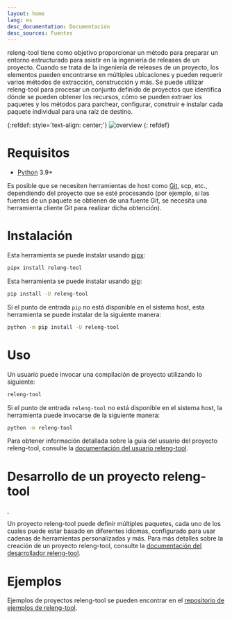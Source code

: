 ```yaml
---
layout: home
lang: es
desc_documentation: Documentación
desc_sources: Fuentes
---
```


releng-tool tiene como objetivo proporcionar un método para preparar un entorno
estructurado para asistir en la ingeniería de releases de un proyecto. Cuando se
trata de la ingeniería de releases de un proyecto, los elementos pueden
encontrarse en múltiples ubicaciones y pueden requerir varios métodos de
extracción, construcción y más. Se puede utilizar releng-tool para procesar un
conjunto definido de proyectos que identifica dónde se pueden obtener los
recursos, cómo se pueden extraer los paquetes y los métodos para parchear,
configurar, construir e instalar cada paquete individual para una raíz de
destino.

{:refdef: style='text-align: center;'}
![overview]({{site.baseurl}}/assets/overview.png)
{: refdef}

Requisitos
==========

* [Python] 3.9+

Es posible que se necesiten herramientas de host como [Git], scp, etc.,
dependiendo del proyecto que se esté procesando (por ejemplo, si las fuentes de
un paquete se obtienen de una fuente Git, se necesita una herramienta cliente
Git para realizar dicha obtención).

Instalación
===========

Esta herramienta se puede instalar usando [pipx]:

~~~ bash
pipx install releng-tool
~~~

Esta herramienta se puede instalar usando [pip]:

~~~ bash
pip install -U releng-tool
~~~

Si el punto de entrada ``pip`` no está disponible en el sistema host, esta
herramienta se puede instalar de la siguiente manera:

~~~ bash
python -m pip install -U releng-tool
~~~

Uso
===

Un usuario puede invocar una compilación de proyecto utilizando lo siguiente:

~~~ bash
releng-tool
~~~

Si el punto de entrada ``releng-tool`` no está disponible en el sistema host, la
herramienta puede invocarse de la siguiente manera:

~~~ bash
python -m releng-tool
~~~

Para obtener información detallada sobre la guía del usuario del proyecto
releng-tool, consulte la [documentación del usuario releng-tool].

Desarrollo de un proyecto releng-tool
=====================================

<a href="https://pypi.org/project/releng-tool/">
    <img src="https://badgen.net/pypi/v/releng-tool?label=PyPI" alt="" />
</a>
<img src="https://badgen.net/static/Python/3.9+" alt="" />

Un proyecto releng-tool puede definir múltiples paquetes, cada uno de los cuales
puede estar basado en diferentes idiomas, configurado para usar cadenas de
herramientas personalizadas y más. Para más detalles sobre la creación de un
proyecto releng-tool, consulte la [documentación del desarrollador releng-tool].

Ejemplos
========

Ejemplos de proyectos releng-tool se pueden encontrar en el
[repositorio de ejemplos de releng-tool].

[Git]: https://git-scm.com/
[Python]: https://www.python.org/
[documentación del desarrollador releng-tool]: https://docs.releng.io/developer-guide.html
[documentación del usuario releng-tool]: https://docs.releng.io/user-guide.html
[pip]: https://pip.pypa.io/
[pipx]: https://pipx.pypa.io/
[repositorio de ejemplos de releng-tool]: https://github.com/releng-tool/releng-tool-examples
